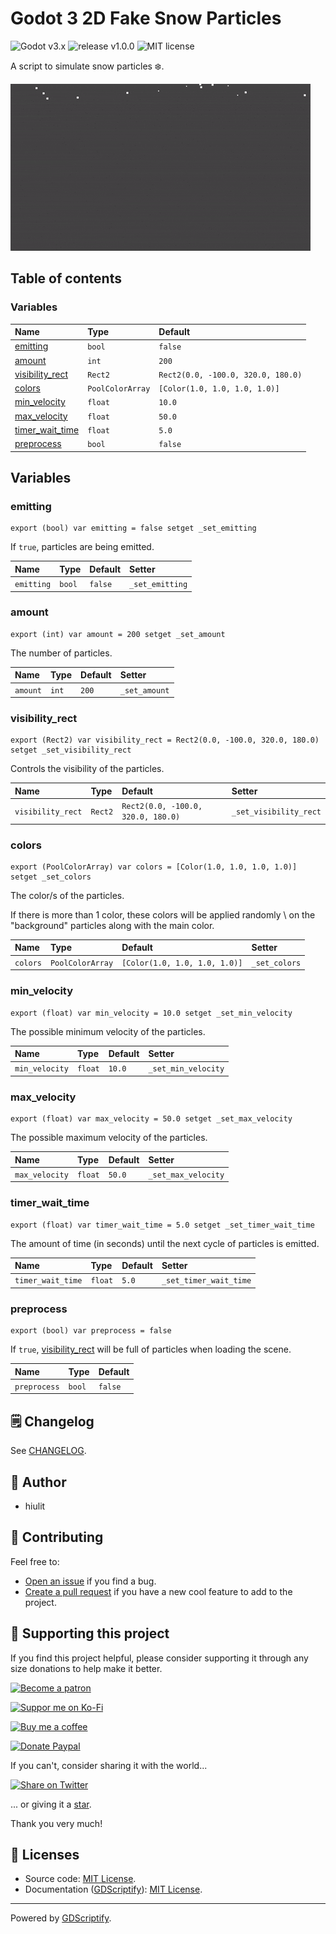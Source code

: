 # Godot 3 2D Fake Snow Particles

![Godot v3.x](https://img.shields.io/badge/Godot-v3.x-478cbf?logo=godot-engine&logoColor=white&style=flat-square) ![release v1.0.0](https://img.shields.io/badge/release-v1.0.0-478cbf?style=flat-square) ![MIT license](https://img.shields.io/badge/license-MIT-478cbf?style=flat-square)

A script to simulate snow particles ❄️.

![Godot 3 2D Fake Snow Particles banner](examples/fake-snow-particles-example.gif)

## Table of contents

### Variables

|Name|Type|Default|
|:-|:-|:-|
|[emitting](#emitting)|`bool`|`false`|
|[amount](#amount)|`int`|`200`|
|[visibility_rect](#visibility_rect)|`Rect2`|`Rect2(0.0, -100.0, 320.0, 180.0)`|
|[colors](#colors)|`PoolColorArray`|`[Color(1.0, 1.0, 1.0, 1.0)]`|
|[min_velocity](#min_velocity)|`float`|`10.0`|
|[max_velocity](#max_velocity)|`float`|`50.0`|
|[timer_wait_time](#timer_wait_time)|`float`|`5.0`|
|[preprocess](#preprocess)|`bool`|`false`|

## Variables

### emitting

```gdscript
export (bool) var emitting = false setget _set_emitting
```

If `true`, particles are being emitted.

|Name|Type|Default|Setter|
|:-|:-|:-|:-|
|`emitting`|`bool`|`false`|`_set_emitting`|

### amount

```gdscript
export (int) var amount = 200 setget _set_amount
```

The number of particles.

|Name|Type|Default|Setter|
|:-|:-|:-|:-|
|`amount`|`int`|`200`|`_set_amount`|

### visibility_rect

```gdscript
export (Rect2) var visibility_rect = Rect2(0.0, -100.0, 320.0, 180.0) setget _set_visibility_rect
```

Controls the visibility of the particles.

|Name|Type|Default|Setter|
|:-|:-|:-|:-|
|`visibility_rect`|`Rect2`|`Rect2(0.0, -100.0, 320.0, 180.0)`|`_set_visibility_rect`|

### colors

```gdscript
export (PoolColorArray) var colors = [Color(1.0, 1.0, 1.0, 1.0)] setget _set_colors
```

The color/s of the particles.

 If there is more than 1 color, these colors will be applied randomly \ on the "background" particles along with the main color.

|Name|Type|Default|Setter|
|:-|:-|:-|:-|
|`colors`|`PoolColorArray`|`[Color(1.0, 1.0, 1.0, 1.0)]`|`_set_colors`|

### min_velocity

```gdscript
export (float) var min_velocity = 10.0 setget _set_min_velocity
```

The possible minimum velocity of the particles.

|Name|Type|Default|Setter|
|:-|:-|:-|:-|
|`min_velocity`|`float`|`10.0`|`_set_min_velocity`|

### max_velocity

```gdscript
export (float) var max_velocity = 50.0 setget _set_max_velocity
```

The possible maximum velocity of the particles.

|Name|Type|Default|Setter|
|:-|:-|:-|:-|
|`max_velocity`|`float`|`50.0`|`_set_max_velocity`|

### timer_wait_time

```gdscript
export (float) var timer_wait_time = 5.0 setget _set_timer_wait_time
```

The amount of time (in seconds) until the next cycle of particles is emitted.

|Name|Type|Default|Setter|
|:-|:-|:-|:-|
|`timer_wait_time`|`float`|`5.0`|`_set_timer_wait_time`|

### preprocess

```gdscript
export (bool) var preprocess = false
```

If `true`, [visibility_rect](#visibility_rect) will be full of particles when loading the scene.

|Name|Type|Default|
|:-|:-|:-|
|`preprocess`|`bool`|`false`|

## 🗒️ Changelog

See [CHANGELOG](/CHANGELOG.md).

## 👤 Author

- hiulit

## 🤝 Contributing

Feel free to:

- [Open an issue](https://github.com/hiulit/Godot-3-2D-Fake-Snow-Particles/issues) if you find a bug.
- [Create a pull request](https://github.com/hiulit/Godot-3-2D-Fake-Snow-Particles/pulls) if you have a new cool feature to add to the project.

## 🙌 Supporting this project

If you find this project helpful, please consider supporting it through any size donations to help make it better.

[![Become a patron](https://img.shields.io/badge/Become_a_patron-ff424d?logo=Patreon&style=for-the-badge&logoColor=white)](https://www.patreon.com/hiulit)

[![Suppor me on Ko-Fi](https://img.shields.io/badge/Support_me_on_Ko--fi-F16061?logo=Ko-fi&style=for-the-badge&logoColor=white)](https://ko-fi.com/F2F7136ND)

[![Buy me a coffee](https://img.shields.io/badge/Buy_me_a_coffee-FFDD00?logo=buy-me-a-coffee&style=for-the-badge&logoColor=black)](https://www.buymeacoffee.com/hiulit)

[![Donate Paypal](https://img.shields.io/badge/PayPal-00457C?logo=PayPal&style=for-the-badge&label=Donate)](https://www.paypal.com/paypalme/hiulit)

If you can't, consider sharing it with the world...

[![Share on Twitter](https://img.shields.io/badge/Share_on_Twitter-1DA1F2?style=for-the-badge&logo=twitter&logoColor=white)](https://twitter.com/intent/tweet?url=https://github.com/hiulit/Godot-3-2D-Fake-Snow-Particles&text=%22Godot%203%202D%20Fake%20Snow%20Particles%22%0AA%20script%20to%20simulate%20snow%20particles%20%E2%9D%84%EF%B8%8F.%0A%0ABy%20@hiulit%0A%0A)

... or giving it a [star](https://github.com/hiulit/Godot-3-2D-Fake-Snow-Particles/stargazers).

Thank you very much!

## 📝 Licenses

- Source code: [MIT License](/LICENSE).
- Documentation ([GDScriptify](https://github.com/hiulit/GDScriptify)): [MIT License](/LICENSE_GDSCRIPTIFY.txt).

---

Powered by [GDScriptify](https://github.com/hiulit/GDScriptify).
